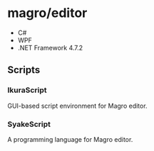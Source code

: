 # magro/editor
- C#
- WPF
- .NET Framework 4.7.2

## Scripts

### IkuraScript
GUI-based script environment for Magro editor.

### SyakeScript
A programming language for Magro editor.
